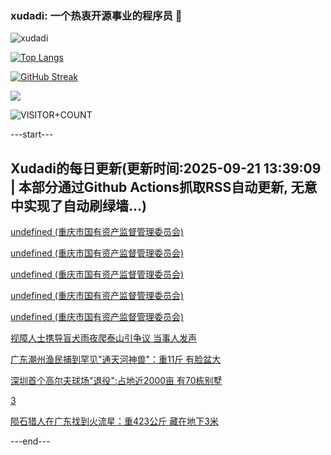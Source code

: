 ### xudadi: 一个热衷开源事业的程序员 👋

![xudadi](https://github-readme-stats-git-masterorgs-github-readme-stats-team.vercel.app/api?username=xudadi)

[![Top Langs](https://github-readme-stats.vercel.app/api/top-langs/?username=xudadi)](https://github.com/anuraghazra/github-readme-stats)

[![GitHub Streak](https://streak-stats.demolab.com?user=xudadi&locale=zh_Hans)](https://git.io/streak-stats)

![](https://raw.githubusercontent.com/xudadi/xudadi/main/assets/github-contribution-grid-snake.svg)

![VISITOR+COUNT](https://komarev.com/ghpvc/?username=xudadi&label=VISITOR+COUNT)


---start---

## Xudadi的每日更新(更新时间:2025-09-21 13:39:09 | 本部分通过Github Actions抓取RSS自动更新, 无意中实现了自动刷绿墙...)

[undefined (重庆市国有资产监督管理委员会)](https://dadilab.github.io/feeds/all.xml)

[undefined (重庆市国有资产监督管理委员会)](https://dadilab.github.io/feeds/all.xml)

[undefined (重庆市国有资产监督管理委员会)](https://dadilab.github.io/feeds/all.xml)

[undefined (重庆市国有资产监督管理委员会)](https://dadilab.github.io/feeds/all.xml)

[undefined (重庆市国有资产监督管理委员会)](https://dadilab.github.io/feeds/all.xml)

[视障人士携导盲犬雨夜爬泰山引争议 当事人发声](https://m.163.com/news/article/K9RURA9F05345ARG.html)

[广东潮州渔民捕到罕见"通天河神兽"：重11斤 有脸盆大](https://m.163.com/news/article/K9VBQEEN053469LG.html)

[深圳首个高尔夫球场"退役":占地近2000亩 有70栋别墅](https://m.163.com/news/article/K9UFQG0T0512B07B.html)

[3](https://m.163.com/touch/news/sub/domestic)

[陨石猎人在广东找到火流星：重423公斤 藏在地下3米](https://m.163.com/news/article/K9U43D6E051492T3.html)

---end---
